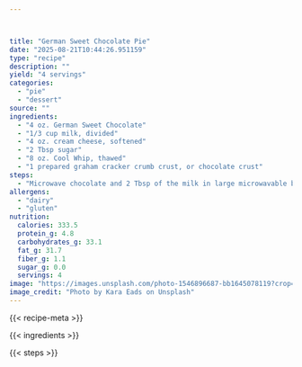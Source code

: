 ```yaml
---



title: "German Sweet Chocolate Pie"
date: "2025-08-21T10:44:26.951159"
type: "recipe"
description: ""
yield: "4 servings"
categories:
  - "pie"
  - "dessert"
source: ""
ingredients:
  - "4 oz. German Sweet Chocolate"
  - "1/3 cup milk, divided"
  - "4 oz. cream cheese, softened"
  - "2 Tbsp sugar"
  - "8 oz. Cool Whip, thawed"
  - "1 prepared graham cracker crumb crust, or chocolate crust"
steps:
  - "Microwave chocolate and 2 Tbsp of the milk in large microwavable bowl on HIGH 11/2 to 2 minutes or until chocolate is almost melted, stirring halfway through heating time. Stir until chocolate is completely melted. Beat in cream cheese, sugar and remaining milk until well blended. Refrigerate about 10 minutes to cool. Gently stir in whipped topping until smooth. Spoon into crust. Freeze 4 hours until firm. Let stand at room temperature about 15 minutes until pie can be cut easily. Store in freezer."
allergens:
  - "dairy"
  - "gluten"
nutrition:
  calories: 333.5
  protein_g: 4.8
  carbohydrates_g: 33.1
  fat_g: 31.7
  fiber_g: 1.1
  sugar_g: 0.0
  servings: 4
image: "https://images.unsplash.com/photo-1546896687-bb1645078119?crop=entropy&cs=tinysrgb&fit=max&fm=jpg&ixid=M3w3OTQ5MzV8MHwxfHNlYXJjaHwxfHxnZXJtYW4lMjBzd2VldCUyMGNob2NvbGF0ZSUyMHBpZSUyMGZvb2QlMjBwaWV8ZW58MXwwfHx8MTc1NTgwNDU2Nnww&ixlib=rb-4.1.0&q=80&w=1080"
image_credit: "Photo by Kara Eads on Unsplash"
---
```


{{< recipe-meta >}}

{{< ingredients >}}

{{< steps >}}
